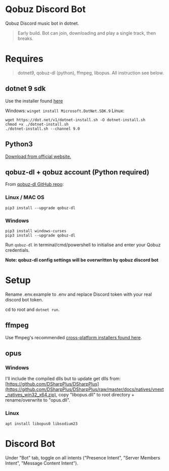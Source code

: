 # Qobuz Discord Bot
Qobuz Discord music bot in dotnet.
> Early build. Bot can join, downloading and play a single track, then breaks.

# Requires
> dotnet9, qobuz-dl (python), ffmpeg, libopus. All instruction see below.

## dotnet 9 sdk
Use the installer found [here](https://dotnet.microsoft.com/en-us/download/dotnet/9.0)

Windows: `winget install Microsoft.DotNet.SDK.9`
Linux:
```
wget https://dot.net/v1/dotnet-install.sh -O dotnet-install.sh
chmod +x ./dotnet-install.sh
./dotnet-install.sh --channel 9.0
```

## Python3
[Download from official website.](https://www.python.org/downloads/)

## qobuz-dl + qobuz account (Python required)
From [qobuz-dl GitHub repo](https://github.com/vitiko98/qobuz-dl):

### Linux / MAC OS
```
pip3 install --upgrade qobuz-dl
```

### Windows
```
pip3 install windows-curses
pip3 install --upgrade qobuz-dl
```

Run `qobuz-dl` in terminal/cmd/powershell to initialise and enter your Qobuz credentials.

**Note: qobuz-dl config settings will be overwritten by qobuz discord bot**

# Setup
Rename .env.example to .env and replace Discord token with your real discord bot token.

cd to root and `dotnet run`.

## ffmpeg
Use ffmpeg's recommended [cross-platform installers found here](https://ffmpeg.org/download.html).

## opus
### Windows
I'll include the compiled dlls but to update get dlls from: [https://github.com/DSharpPlus/DSharpPlus](https://github.com/DSharpPlus/DSharpPlus/raw/master/docs/natives/vnext_natives_win32_x64.zip), copy "libopus.dll" to root directory + rename/overwrite to "opus.dll".

### Linux
`apt install libopus0 libsodium23`

# Discord Bot
Under "Bot" tab, toggle on all intents ("Presence Intent", "Server Members Intent", "Message Content Intent").